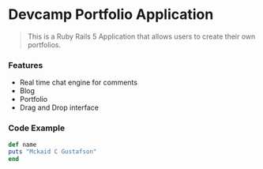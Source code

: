 # Devcamp Portfolio Application


> This is a Ruby Rails 5 Application that allows users to create their own portfolios.


### Features

- Real time chat engine for comments
- Blog
- Portfolio
- Drag and Drop interface

### Code Example

```ruby 
def name
puts "Mckaid C Gustafson"
end
```